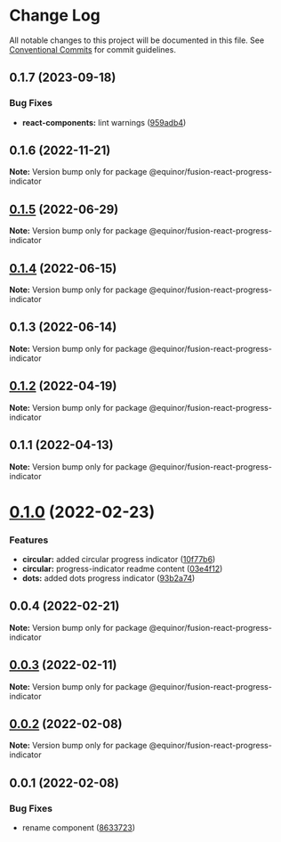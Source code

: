 # Change Log

All notable changes to this project will be documented in this file.
See [Conventional Commits](https://conventionalcommits.org) for commit guidelines.

## 0.1.7 (2023-09-18)


### Bug Fixes

* **react-components:** lint warnings ([959adb4](https://github.com/equinor/fusion-react-components/commit/959adb4f470016f3873733ad60a9317023d3b5a1))





## 0.1.6 (2022-11-21)

**Note:** Version bump only for package @equinor/fusion-react-progress-indicator





## [0.1.5](https://github.com/equinor/fusion-react-components/compare/@equinor/fusion-react-progress-indicator@0.1.4...@equinor/fusion-react-progress-indicator@0.1.5) (2022-06-29)

**Note:** Version bump only for package @equinor/fusion-react-progress-indicator





## [0.1.4](https://github.com/equinor/fusion-react-components/compare/@equinor/fusion-react-progress-indicator@0.1.3...@equinor/fusion-react-progress-indicator@0.1.4) (2022-06-15)

**Note:** Version bump only for package @equinor/fusion-react-progress-indicator





## 0.1.3 (2022-06-14)

**Note:** Version bump only for package @equinor/fusion-react-progress-indicator





## [0.1.2](https://github.com/equinor/fusion-react-components/compare/@equinor/fusion-react-progress-indicator@0.1.1...@equinor/fusion-react-progress-indicator@0.1.2) (2022-04-19)

**Note:** Version bump only for package @equinor/fusion-react-progress-indicator





## 0.1.1 (2022-04-13)

**Note:** Version bump only for package @equinor/fusion-react-progress-indicator





# [0.1.0](https://github.com/equinor/fusion-react-components/compare/@equinor/fusion-react-progress-indicator@0.0.4...@equinor/fusion-react-progress-indicator@0.1.0) (2022-02-23)


### Features

* **circular:** added circular progress indicator ([10f77b6](https://github.com/equinor/fusion-react-components/commit/10f77b6d4e2b60a9ca04dc9d3393f79975b67cc3))
* **circular:** progress-indicator readme content ([03e4f12](https://github.com/equinor/fusion-react-components/commit/03e4f12c3075320eb2319f24943886e58378c9d7))
* **dots:** added dots progress indicator ([93b2a74](https://github.com/equinor/fusion-react-components/commit/93b2a740d7517003276b85d60f0c76939fc51e54))





## 0.0.4 (2022-02-21)

**Note:** Version bump only for package @equinor/fusion-react-progress-indicator





## [0.0.3](https://github.com/equinor/fusion-react-components/compare/@equinor/fusion-react-progress-indicator@0.0.2...@equinor/fusion-react-progress-indicator@0.0.3) (2022-02-11)

**Note:** Version bump only for package @equinor/fusion-react-progress-indicator





## [0.0.2](https://github.com/equinor/fusion-react-components/compare/@equinor/fusion-react-progress-indicator@0.0.1...@equinor/fusion-react-progress-indicator@0.0.2) (2022-02-08)

**Note:** Version bump only for package @equinor/fusion-react-progress-indicator





## 0.0.1 (2022-02-08)


### Bug Fixes

* rename component ([8633723](https://github.com/equinor/fusion-react-components/commit/8633723df3d3a6d12acfa1d3a2da1cb1a5d6de71))
